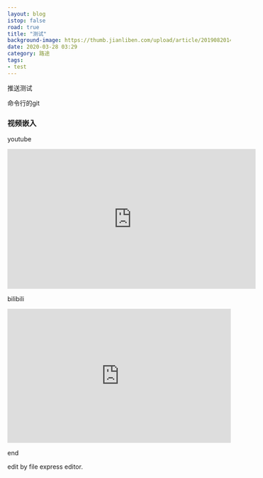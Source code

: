 ```yaml
---
layout: blog
istop: false
road: true
title: "测试"
background-image: https://thumb.jianliben.com/upload/article/2019082014150786130.png
date: 2020-03-28 03:29
category: 路途
tags:
- test
---
```


推送测试

命令行的git

### 视频嵌入

youtube

<iframe width="560" height="315" src="https://www.youtube.com/embed/dQw4w9WgXcQ" frameborder="0" allow="autoplay; encrypted-media" allowfullscreen></iframe>

bilibili

<div style="position: relative; padding: 30% 45%;">
<iframe style="position: absolute; width: 100%; height: 100%; left: 0; top: 0;" src="https://player.bilibili.com/player.html?aid=844708531&bvid=BV1v54y187hG&cid=311752293&page=1&as_wide=1&high_quality=1&danmaku=0" scrolling="no" border="0" frameborder="no" framespacing="0" allowfullscreen="true"> </iframe>
</div>

end

edit by file express editor.
